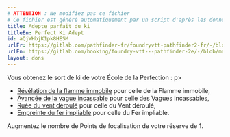 ```yaml
---
# ATTENTION : Ne modifiez pas ce fichier
# Ce fichier est généré automatiquement par un script d'après les données du module Foundry VTT officiel et de sa traduction
title: Adepte parfait du ki
titleEn: Perfect Ki Adept
id: aQjWHbjK1pk8HESM
urlFr: https://gitlab.com/pathfinder-fr/foundryvtt-pathfinder2-fr/-/blob/master/data/feats/aQjWHbjK1pk8HESM.htm
urlEn: https://gitlab.com/hooking/foundry-vtt---pathfinder-2e/-/blob/master/packs/data/feats.db/perfect-ki-adept.json
layout: dons
---
```

Vous obtenez le sort de ki de votre École de la Perfection :
p>

- [Révélation de la flamme immobile](../sorts/révélation-de-la-flamme-qui-ne-vacille-pas.md) pour celle de la Flamme immobile,
- [Avancée de la vague incassable](../sorts/avancée-de-la-vague-qui-ne-se-brise-pas.md) pour celle des Vagues incassables, 
- [Ruée du vent déroulé](../sorts/ruée-du-vent-qui-see-déploie.md) pour celle du Vent déroulé,  
- [Empreinte du fer impliable](../sorts/protection-du-fer-qui-ne-plie-pas.md) pour celle du Fer impliable. 

Augmentez le nombre de Points de focalisation de votre réserve de 1.
